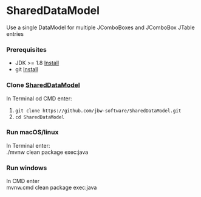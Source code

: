 # SharedDataModel
Use a single DataModel for multiple JComboBoxes and JComboBox JTable entries

### Prerequisites  
- JDK >= 1.8 [Install](https://adoptopenjdk.net/installation.html)
- git [Install](https://www.linode.com/docs/guides/how-to-install-git-on-linux-mac-and-windows/)

### Clone [SharedDataModel](https://github.com/jbw-software/SharedDataModel.git)  
In Terminal od CMD enter:  
1. `git clone https://github.com/jbw-software/SharedDataModel.git`  
2. `cd SharedDataModel`  

### Run macOS/linux  
In Terminal enter:  
./mvnw clean package exec:java  

### Run windows
In CMD enter  
mvnw.cmd clean package exec:java  
